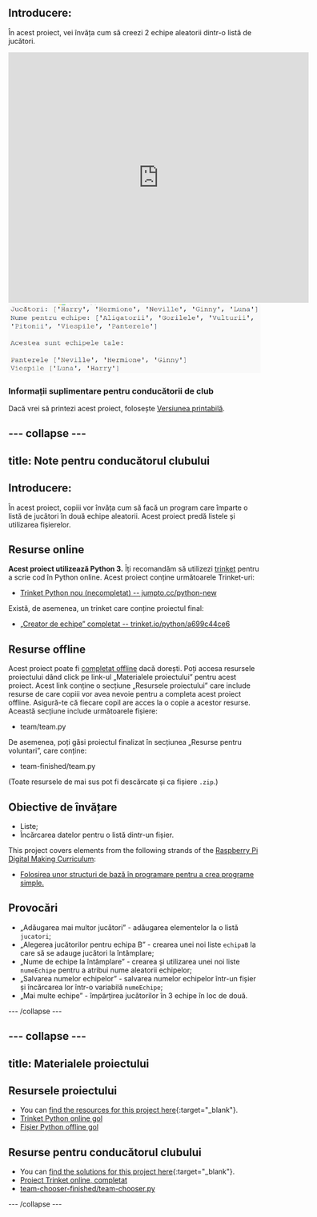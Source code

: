 ## Introducere:

În acest proiect, vei învăța cum să creezi 2 echipe aleatorii dintr-o listă de jucători.

<div class="trinket">
  <iframe src="https://trinket.io/embed/python/a699c44ce6?outputOnly=true&start=result" width="600" height="500" frameborder="0" marginwidth="0" marginheight="0" allowfullscreen>
  </iframe>
  <img src="images/team-finished.png">
</div>

### Informații suplimentare pentru conducătorii de club

Dacă vrei să printezi acest proiect, folosește [Versiunea printabilă](https://projects.raspberrypi.org/en/projects/team-chooser/print).

## \--- collapse \---

## title: Note pentru conducătorul clubului

## Introducere:

În acest proiect, copiii vor învăța cum să facă un program care împarte o listă de jucători în două echipe aleatorii. Acest proiect predă listele și utilizarea fișierelor.

## Resurse online

**Acest proiect utilizează Python 3.** Îți recomandăm să utilizezi [trinket](https://trinket.io/) pentru a scrie cod în Python online. Acest proiect conține următoarele Trinket-uri:

* [Trinket Python nou (necompletat) -- jumpto.cc/python-new](http://jumpto.cc/python-new)

Există, de asemenea, un trinket care conține proiectul final:

* [„Creator de echipe” completat -- trinket.io/python/a699c44ce6](https://trinket.io/python/a699c44ce6)

## Resurse offline

Acest proiect poate fi [completat offline](https://www.codeclubprojects.org/en-GB/resources/python-working-offline/) dacă dorești. Poți accesa resursele proiectului dând click pe link-ul „Materialele proiectului” pentru acest proiect. Acest link conține o secțiune „Resursele proiectului” care include resurse de care copiii vor avea nevoie pentru a completa acest proiect offline. Asigură-te că fiecare copil are acces la o copie a acestor resurse. Această secțiune include următoarele fișiere:

* team/team.py

De asemenea, poți găsi proiectul finalizat în secțiunea „Resurse pentru voluntari”, care conține:

* team-finished/team.py

(Toate resursele de mai sus pot fi descărcate și ca fișiere `.zip`.)

## Obiective de învățare

* Liste;
* Încărcarea datelor pentru o listă dintr-un fișier.

This project covers elements from the following strands of the [Raspberry Pi Digital Making Curriculum](https://rpf.io/curriculum):

* [Folosirea unor structuri de bază în programare pentru a crea programe simple.](https://www.raspberrypi.org/curriculum/programming/creator)

## Provocări

* „Adăugarea mai multor jucători” - adăugarea elementelor la o listă `jucatori`;
* „Alegerea jucătorilor pentru echipa B” - crearea unei noi liste `echipaB` la care să se adauge jucători la întâmplare;
* „Nume de echipe la întâmplare” - crearea și utilizarea unei noi liste `numeEchipe` pentru a atribui nume aleatorii echipelor;
* „Salvarea numelor echipelor” - salvarea numelor echipelor într-un fișier și încărcarea lor într-o variabilă `numeEchipe`;
* „Mai multe echipe” - împărțirea jucătorilor în 3 echipe în loc de două.

\--- /collapse \---

## \--- collapse \---

## title: Materialele proiectului

## Resursele proiectului

* You can [find the resources for this project here](https://rpf.io/p/en/team-chooser-go){:target="_blank"}.
* [Trinket Python online gol](http://jumpto.cc/python-new)
* [Fișier Python offline gol](resources/new-new.py)

## Resurse pentru conducătorul clubului

* You can [find the solutions for this project here](https://rpf.io/p/en/team-chooser-get){:target="_blank"}.
* [Proiect Trinket online, completat](https://trinket.io/python/a699c44ce6)
* [team-chooser-finished/team-chooser.py](resources/team-chooser-finished-team-chooser.py)

\--- /collapse \---